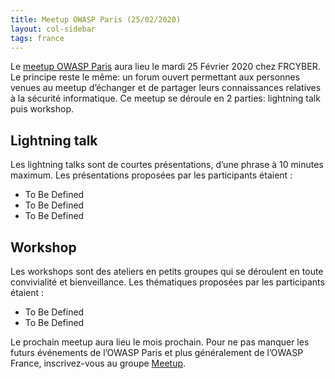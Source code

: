```yaml
---
title: Meetup OWASP Paris (25/02/2020)
layout: col-sidebar
tags: france
---
```


Le [meetup OWASP Paris](https://www.meetup.com/owasp-france/events/268407173/) aura  lieu le mardi 25 Février 2020 chez FRCYBER. Le principe reste le même: un forum ouvert permettant aux personnes venues au meetup d’échanger et de partager leurs connaissances relatives à la sécurité informatique. Ce meetup se déroule en 2 parties: lightning talk puis workshop.

## Lightning talk

Les lightning talks sont de courtes présentations, d’une phrase à 10 minutes maximum. Les présentations proposées par les participants étaient :

* To Be Defined
* To Be Defined
* To Be Defined
## Workshop

Les workshops sont des ateliers en petits groupes qui se déroulent en toute convivialité et bienveillance. Les thématiques proposées par les participants étaient :

* To Be Defined
* To Be Defined

Le prochain meetup aura lieu le mois prochain. Pour ne pas manquer les futurs événements de l’OWASP Paris et plus généralement de l’OWASP France, inscrivez-vous au groupe [Meetup](https://www.meetup.com/owasp-france/).
